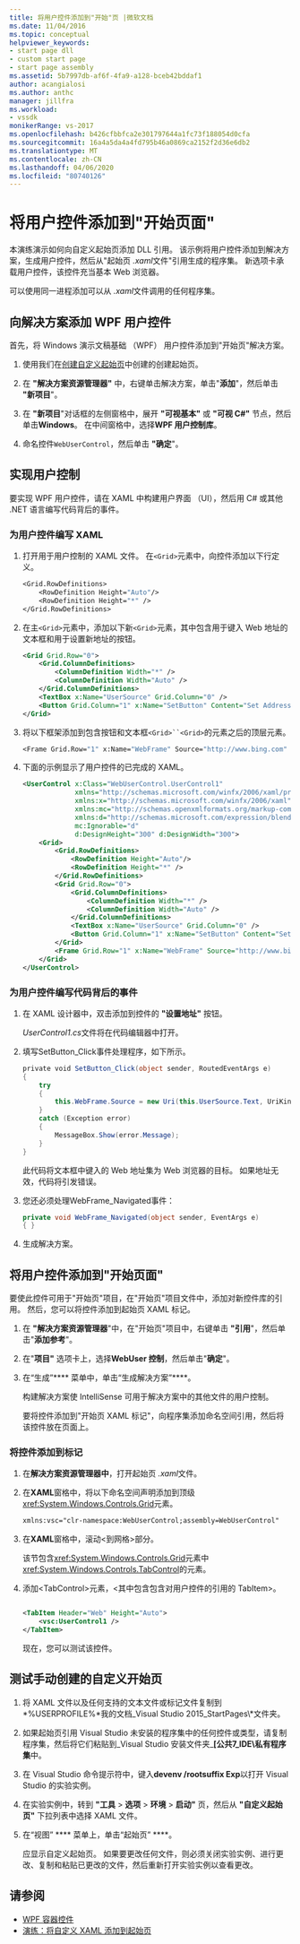 ```yaml
---
title: 将用户控件添加到"开始"页 |微软文档
ms.date: 11/04/2016
ms.topic: conceptual
helpviewer_keywords:
- start page dll
- custom start page
- start page assembly
ms.assetid: 5b7997db-af6f-4fa9-a128-bceb42bddaf1
author: acangialosi
ms.author: anthc
manager: jillfra
ms.workload:
- vssdk
monikerRange: vs-2017
ms.openlocfilehash: b426cfbbfca2e301797644a1fc73f188054d0cfa
ms.sourcegitcommit: 16a4a5da4a4fd795b46a0869ca2152f2d36e6db2
ms.translationtype: MT
ms.contentlocale: zh-CN
ms.lasthandoff: 04/06/2020
ms.locfileid: "80740126"
---
```

# <a name="add-user-control-to-the-start-page"></a>将用户控件添加到"开始页面"

本演练演示如何向自定义起始页添加 DLL 引用。 该示例将用户控件添加到解决方案，生成用户控件，然后从"起始页 *.xaml*文件"引用生成的程序集。 新选项卡承载用户控件，该控件充当基本 Web 浏览器。

可以使用同一进程添加可以从 *.xaml*文件调用的任何程序集。

## <a name="add-a-wpf-user-control-to-the-solution"></a>向解决方案添加 WPF 用户控件

首先，将 Windows 演示文稿基础 （WPF） 用户控件添加到"开始页"解决方案。

1. 使用我们在[创建自定义起始页](../extensibility/creating-a-custom-start-page.md)中创建的创建起始页。

2. 在 **"解决方案资源管理器"** 中，右键单击解决方案，单击"**添加**"，然后单击 **"新项目**"。

3. 在 **"新项目**"对话框的左侧窗格中，展开 **"可视基本"** 或 **"可视 C#"** 节点，然后单击**Windows**。 在中间窗格中，选择**WPF 用户控制库**。

4. 命名控件`WebUserControl`，然后单击 **"确定**"。

## <a name="implement-the-user-control"></a>实现用户控制

要实现 WPF 用户控件，请在 XAML 中构建用户界面 （UI），然后用 C# 或其他 .NET 语言编写代码背后的事件。

### <a name="to-write-the-xaml-for-the-user-control"></a>为用户控件编写 XAML

1. 打开用于用户控制的 XAML 文件。 在`<Grid>`元素中，向控件添加以下行定义。

    ```vb
    <Grid.RowDefinitions>
        <RowDefinition Height="Auto"/>
        <RowDefinition Height="*" />
    </Grid.RowDefinitions>

    ```

2. 在主`<Grid>`元素中，添加以下新`<Grid>`元素，其中包含用于键入 Web 地址的文本框和用于设置新地址的按钮。

    ```xml
    <Grid Grid.Row="0">
        <Grid.ColumnDefinitions>
            <ColumnDefinition Width="*" />
            <ColumnDefinition Width="Auto" />
        </Grid.ColumnDefinitions>
        <TextBox x:Name="UserSource" Grid.Column="0" />
        <Button Grid.Column="1" x:Name="SetButton" Content="Set Address" Click="SetButton_Click" />
    </Grid>
    ```

3. 将以下框架添加到包含按钮和文本框`<Grid>``<Grid>`的元素之后的顶层元素。

    ```vb
    <Frame Grid.Row="1" x:Name="WebFrame" Source="http://www.bing.com" Navigated="WebFrame_Navigated" />
    ```

4. 下面的示例显示了用户控件的已完成的 XAML。

    ```xml
    <UserControl x:Class="WebUserControl.UserControl1"
                 xmlns="http://schemas.microsoft.com/winfx/2006/xaml/presentation"
                 xmlns:x="http://schemas.microsoft.com/winfx/2006/xaml"
                 xmlns:mc="http://schemas.openxmlformats.org/markup-compatibility/2006"
                 xmlns:d="http://schemas.microsoft.com/expression/blend/2008"
                 mc:Ignorable="d"
                 d:DesignHeight="300" d:DesignWidth="300">
        <Grid>
            <Grid.RowDefinitions>
                <RowDefinition Height="Auto"/>
                <RowDefinition Height="*" />
            </Grid.RowDefinitions>
            <Grid Grid.Row="0">
                <Grid.ColumnDefinitions>
                    <ColumnDefinition Width="*" />
                    <ColumnDefinition Width="Auto" />
                </Grid.ColumnDefinitions>
                <TextBox x:Name="UserSource" Grid.Column="0" />
                <Button Grid.Column="1" x:Name="SetButton" Content="Set Address" Click="SetButton_Click" />
            </Grid>
            <Frame Grid.Row="1" x:Name="WebFrame" Source="http://www.bing.com" Navigated="WebFrame_Navigated" />
        </Grid>
    </UserControl>

    ```

### <a name="to-write-the-code-behind-events-for-the-user-control"></a>为用户控件编写代码背后的事件

1. 在 XAML 设计器中，双击添加到控件的 **"设置地址"** 按钮。

    *UserControl1.cs*文件将在代码编辑器中打开。

2. 填写SetButton_Click事件处理程序，如下所示。

    ```csharp
    private void SetButton_Click(object sender, RoutedEventArgs e)
    {
        try
        {
            this.WebFrame.Source = new Uri(this.UserSource.Text, UriKind.Absolute);
        }
        catch (Exception error)
        {
            MessageBox.Show(error.Message);
        }
    }
    ```

    此代码将文本框中键入的 Web 地址集为 Web 浏览器的目标。 如果地址无效，代码将引发错误。

3. 您还必须处理WebFrame_Navigated事件：

    ```csharp
    private void WebFrame_Navigated(object sender, EventArgs e)
    { }
    ```

4. 生成解决方案。

## <a name="add-the-user-control-to-the-start-page"></a>将用户控件添加到"开始页面"

要使此控件可用于"开始页"项目，在"开始页"项目文件中，添加对新控件库的引用。 然后，您可以将控件添加到起始页 XAML 标记。

1. 在 **"解决方案资源管理器**"中，在"开始页"项目中，右键单击 **"引用**"，然后单击"**添加参考**"。

2. 在"**项目"** 选项卡上，选择**WebUser 控制**，然后单击"**确定**"。

3. 在“生成”**** 菜单中，单击“生成解决方案”****。

    构建解决方案使 IntelliSense 可用于解决方案中的其他文件的用户控制。

    要将控件添加到"开始页 XAML 标记"，向程序集添加命名空间引用，然后将该控件放在页面上。

### <a name="to-add-the-control-to-the-markup"></a>将控件添加到标记

1. 在**解决方案资源管理器中**，打开起始页 *.xaml*文件。

2. 在**XAML**窗格中，将以下命名空间声明添加到顶级<xref:System.Windows.Controls.Grid>元素。

   ```xml
   xmlns:vsc="clr-namespace:WebUserControl;assembly=WebUserControl"
   ```

3. 在**XAML**窗格中，滚动\<到网格>部分。

    该节包含<xref:System.Windows.Controls.Grid>元素中<xref:System.Windows.Controls.TabControl>的元素。

4. 添加\<TabControl>元素，\<其中包含包含对用户控件的引用的 TabItem>。

    ```xml

    <TabItem Header="Web" Height="Auto">
        <vsc:UserControl1 />
    </TabItem>

    ```

    现在，您可以测试该控件。

## <a name="test-a-manually-created-custom-start-page"></a>测试手动创建的自定义开始页

1. 将 XAML 文件以及任何支持的文本文件或标记文件复制到 *%USERPROFILE%*我的文档_Visual Studio 2015_StartPages\\*文件夹。

2. 如果起始页引用 Visual Studio 未安装的程序集中的任何控件或类型，请复制程序集，然后将它们粘贴到_Visual Studio 安装文件夹_**[公共7_IDE\\私有程序集**中。

3. 在 Visual Studio 命令提示符中，键入**devenv /rootsuffix Exp**以打开 Visual Studio 的实验实例。

4. 在实验实例中，转到 **"工具** > **选项** > **环境** > **启动"** 页，然后从 **"自定义起始页"** 下拉列表中选择 XAML 文件。

5. 在“视图” **** 菜单上，单击“起始页” ****。

    应显示自定义起始页。 如果要更改任何文件，则必须关闭实验实例、进行更改、复制和粘贴已更改的文件，然后重新打开实验实例以查看更改。

## <a name="see-also"></a>请参阅

- [WPF 容器控件](https://msdn.microsoft.com/library/a0177167-d7db-4205-9607-8ae316952566)
- [演练：将自定义 XAML 添加到起始页](../extensibility/walkthrough-adding-custom-xaml-to-the-start-page.md)
